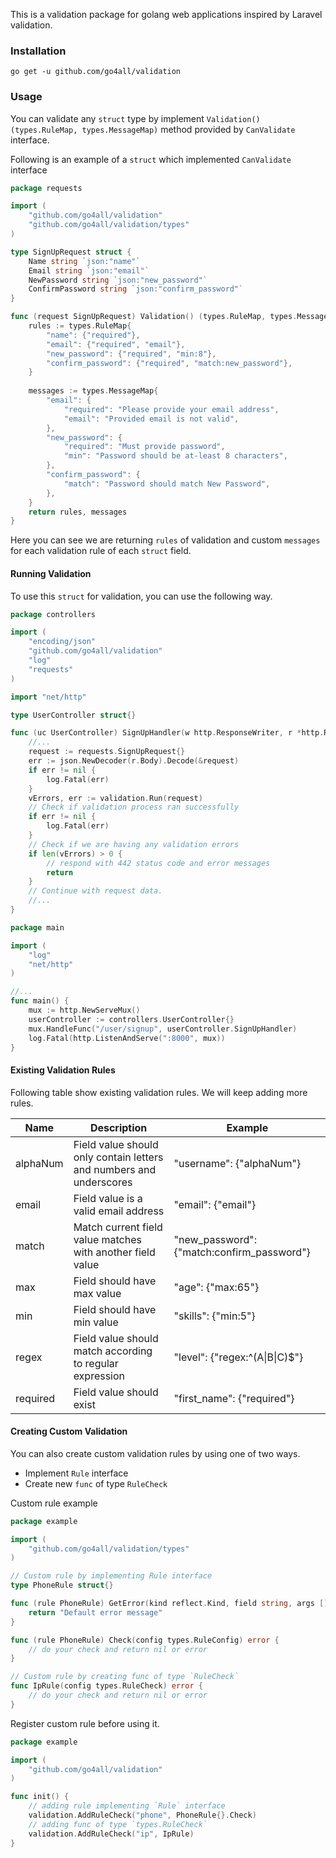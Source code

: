 This is a validation package for golang web applications inspired by Laravel validation.

### Installation

`go get -u github.com/go4all/validation`

### Usage

You can validate any `struct` type by implement `Validation() (types.RuleMap, types.MessageMap)` method provided by
`CanValidate` interface. 

Following is an example of a `struct` which implemented `CanValidate` interface
```go
package requests

import (
	"github.com/go4all/validation"
	"github.com/go4all/validation/types"
)

type SignUpRequest struct {
	Name string `json:"name"`
	Email string `json:"email"`
	NewPassword string `json:"new_password"`
	ConfirmPassword string `json:"confirm_password"`
}

func (request SignUpRequest) Validation() (types.RuleMap, types.MessageMap)  {
    rules := types.RuleMap{
    	"name": {"required"},
    	"email": {"required", "email"},
    	"new_password": {"required", "min:8"},
    	"confirm_password": {"required", "match:new_password"},
    }
    
    messages := types.MessageMap{
    	"email": {
    		"required": "Please provide your email address",
    		"email": "Provided email is not valid",
        },
        "new_password": {
    		"required": "Must provide password",
    		"min": "Password should be at-least 8 characters",
        },
        "confirm_password": {
    		"match": "Password should match New Password",
        },
    }
    return rules, messages
}
```
Here you can see we are returning `rules` of validation and custom `messages` for each validation rule of each `struct` field.

#### Running Validation
To use this `struct` for validation, you can use the following way.

```go
package controllers

import (
	"encoding/json"
	"github.com/go4all/validation"
	"log"
	"requests"
)

import "net/http"

type UserController struct{}

func (uc UserController) SignUpHandler(w http.ResponseWriter, r *http.Request) {
	//...
	request := requests.SignUpRequest{}
	err := json.NewDecoder(r.Body).Decode(&request)
	if err != nil {
		log.Fatal(err)
	}
	vErrors, err := validation.Run(request)
	// Check if validation process ran successfully
	if err != nil {
		log.Fatal(err)
	} 
	// Check if we are having any validation errors 
	if len(vErrors) > 0 { 
		// respond with 442 status code and error messages 
		return
	} 
	// Continue with request data. 
	//...
}
```

```go
package main

import (
	"log"
	"net/http"
)

//...
func main() {
	mux := http.NewServeMux()
	userController := controllers.UserController{}
	mux.HandleFunc("/user/signup", userController.SignUpHandler)
	log.Fatal(http.ListenAndServe(":8000", mux))
}
```

#### Existing Validation Rules
Following table show existing validation rules. We will keep adding more rules.

| Name     | Description                                                         | Example                                    |
|----------|---------------------------------------------------------------------|--------------------------------------------|
| alphaNum | Field value should only contain letters and numbers and underscores | "username": {"alphaNum"}                   |
| email    | Field value is a valid email address                                | "email": {"email"}                         |
| match    | Match current field value matches with another field value          | "new_password": {"match:confirm_password"} |
| max      | Field should have max value                                         | "age": {"max:65"}                          |
| min      | Field should have min value                                         | "skills": {"min:5"}                        |
| regex    | Field value should match according to regular expression            | "level": {"regex:^(A\|B\|C)$"}             |
| required | Field value should exist                                            | "first_name": {"required"}                 |

#### Creating Custom Validation
You can also create custom validation rules by using one of two ways.

- Implement `Rule` interface
- Create new `func` of type `RuleCheck`

Custom rule example

```go
package example

import (
	"github.com/go4all/validation/types"
)

// Custom rule by implementing Rule interface
type PhoneRule struct{}

func (rule PhoneRule) GetError(kind reflect.Kind, field string, args []string) error {
	return "Default error message"
}

func (rule PhoneRule) Check(config types.RuleConfig) error {
	// do your check and return nil or error
}

// Custom rule by creating func of type `RuleCheck`
func IpRule(config types.RuleCheck) error {
	// do your check and return nil or error
}
```
Register custom rule before using it.
```go
package example

import (
	"github.com/go4all/validation"
)

func init() {
	// adding rule implementing `Rule` interface
	validation.AddRuleCheck("phone", PhoneRule{}.Check)
	// adding func of type `types.RuleCheck`
	validation.AddRuleCheck("ip", IpRule)
}
```

